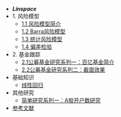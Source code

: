 - ***Linspace***
- 1\. 风险模型
   * [1.1 风险模型简介](Risk_model/Risk_model)
   * [1.2 Barra风险模型](Risk_model/Barra_model)
   * [1.3 统计风险模型](Risk_model/Stats_model)
   * [1.4 偏差检验](Risk_model/Bias_statistic)
- 2\. 基金跟踪
   * [2.1公募基金研究系列一：百亿基金简介](quant/fund_analysis)
   * [2.2公募基金研究系列二：截面效果](quant/icsec)
- 基础知识
   * [线性回归](base/linearRegression)
- 其他研究
   * [简单研究系列一：A股开户数研究](quant/account)
- [参考文献](ref/ref)


